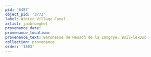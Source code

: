 ```yaml
---
pid: '6487'
object_pid: '3772'
label: Winter Village Canal
artist: janbrueghel
provenance_date:
provenance_location:
provenance_text: Baronesse de Heusch de la Zangrye, Boil-le-Duc
collection: provenance
order: '1503'
---
```

